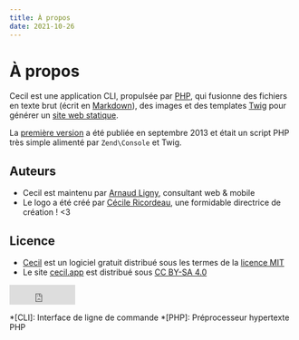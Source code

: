 ```yaml
---
title: À propos
date: 2021-10-26
---
```


# À propos

Cecil est une application CLI, propulsée par [PHP](https://www.php.net), qui fusionne des fichiers en texte brut (écrit en [Markdown](https://daringfireball.net/projects/markdown/)), des images et des templates [Twig](https://twig.symfony.com) pour générer un [site web statique](https://en.wikipedia.org/wiki/Static_web_page).

La [première version](https://github.com/Cecilapp/Cecil/commit/58cd48bcc72baa7636ffdd0520d26c2847130537) a été publiée en septembre 2013 et était un script PHP très simple alimenté par `Zend\Console` et Twig.

## Auteurs

- Cecil est maintenu par [Arnaud Ligny](https://arnaudligny.fr), consultant web & mobile
- Le logo a été créé par [Cécile Ricordeau](https://www.cecillie.fr), une formidable directrice de création ! <3

## Licence

- [Cecil](https://github.com/Cecilapp/Cecil/) est un logiciel gratuit distribué sous les termes de la [licence MIT](https://github.com/Cecilapp/Cecil/blob/master/LICENSE )
- Le site [cecil.app](https://cecil.app) est distribué sous [CC BY-SA 4.0](https://creativecommons.org/licenses/by-sa/4.0/)

<iframe src="https://github.com/sponsors/Narno/button" title="Sponsor Narno" height="35" width="116" style="border: 0;"></iframe>

*[CLI]: Interface de ligne de commande
*[PHP]: Préprocesseur hypertexte PHP
